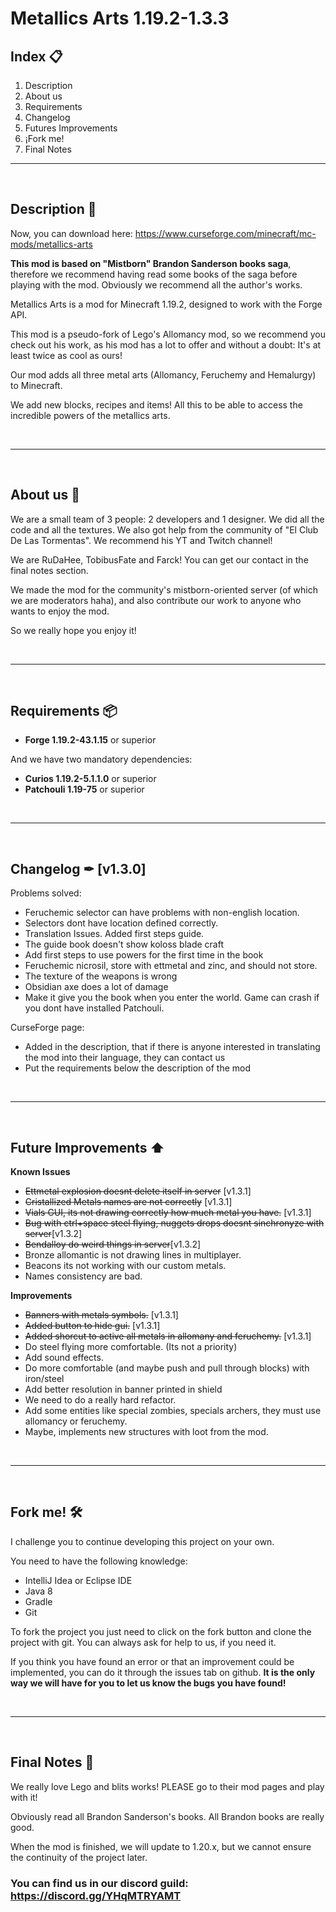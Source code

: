 # Metallics Arts 1.19.2-1.3.3


## Index 📋
1. Description
2. About us
3. Requirements
4. Changelog
5. Futures Improvements
6. ¡Fork me!
7. Final Notes
---
<br>

## **Description 📝**

Now, you can download here: https://www.curseforge.com/minecraft/mc-mods/metallics-arts

**This mod is based on "Mistborn" Brandon Sanderson books saga**, therefore we recommend having read some books of the saga before playing with the mod. Obviously we recommend all the author's works.

Metallics Arts is a mod for Minecraft 1.19.2, designed to work with the Forge API.

This mod is a pseudo-fork of Lego's Allomancy mod, so we recommend you check out his work, as his mod has a lot to offer and without a doubt: It's at least twice as cool as ours!

Our mod adds all three metal arts (Allomancy, Feruchemy and Hemalurgy) to Minecraft.

We add new blocks, recipes and items! All this to be able to access the incredible powers of the metallics arts.

<br>

------

<br>

## **About us 🙋**
We are a small team of 3 people: 2 developers and 1 designer. We did all the code and all the textures. We also got help from the community of "El Club De Las Tormentas". We recommend his YT and Twitch channel!

We are RuDaHee, TobibusFate and Farck! You can get our contact in the final notes section.

We made the mod for the community's mistborn-oriented server (of which we are moderators haha), and also  contribute our work to anyone who wants to enjoy the mod.

So we really hope you enjoy it!

<br>

------

<br>

## **Requirements 📦**

- **Forge 1.19.2-43.1.15** or superior

And we have two mandatory dependencies:
- **Curios 1.19.2-5.1.1.0** or superior
- **Patchouli 1.19-75** or superior

<br>

------

<br>

## **Changelog ✒ [v1.3.0]️** 

Problems solved:
- Feruchemic selector can have problems with non-english location.
- Selectors dont have location defined correctly.
- Translation Issues. Added first steps guide.
- The guide book doesn't show koloss blade craft
- Add first steps to use powers for the first time in the book
- Feruchemic nicrosil, store with ettmetal and zinc, and should not store.
- The texture of the weapons is wrong
- Obsidian axe does a lot of damage
- Make it give you the book when you enter the world. Game can crash if you dont have installed Patchouli.

CurseForge page:
- Added in the description, that if there is anyone interested in translating the mod into their language, they can contact us
- Put the requirements below the description of the mod

<br>

------

<br>

## **Future Improvements ⬆️**

**Known Issues**
- ~~Ettmetal explosion doesnt delete itself in server~~ [v1.3.1]
- ~~Cristallized Metals names are not correctly~~ [v1.3.1]
- ~~Vials GUI, its not drawing correctly how much metal you have.~~ [v1.3.1]
- ~~Bug with ctrl+space steel flying, nuggets drops doesnt sinchronyze with server~~[v1.3.2]
- ~~Bendalloy do weird things in server~~[v1.3.2]
- Bronze allomantic is not drawing lines in multiplayer.
- Beacons its not working with our custom metals.
- Names consistency are bad.

**Improvements**
- ~~Banners with metals symbols.~~ [v1.3.1]
- ~~Added button to hide gui.~~ [v1.3.1]
- ~~Added shorcut to active all metals in allomany and feruchemy.~~ [v1.3.1]
- Do steel flying more comfortable. (Its not a priority)
- Add sound effects.
- Do more comfortable (and maybe push and pull through blocks) with iron/steel 
- Add better resolution in banner printed in shield
- We need to do a really hard refactor.
- Add some entities like special zombies, specials archers, they must use allomancy or feruchemy.
- Maybe, implements new structures with loot from the mod.

<br>

------

<br>

## **Fork me! 🛠️**

I challenge you to continue developing this project on your own.

You need to have the following knowledge:
- IntelliJ Idea or Eclipse IDE
- Java 8
- Gradle
- Git

To fork the project you just need to click on the fork button and clone the project with git. You can always ask for help to us, if you need it.

If you think you have found an error or that an improvement could be implemented, you can do it through the issues tab on github. **It is the only way we will have for you to let us know the bugs you have found!**

<br>

------

<br>

## **Final Notes 🚀**

We really love Lego and blits works! PLEASE go to their mod pages and play with it!

Obviously read all Brandon Sanderson's books. All Brandon books are really good.

When the mod is finished, we will update to 1.20.x, but we cannot ensure the continuity of the project later.

### You can find us in our discord guild: https://discord.gg/YHqMTRYAMT

